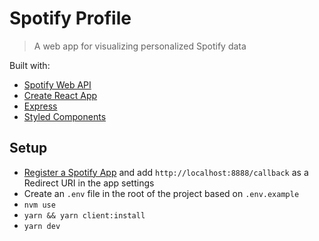 # Spotify Profile

> A web app for visualizing personalized Spotify data

Built with:

- [Spotify Web API](https://developer.spotify.com/documentation/web-api/)
- [Create React App](https://github.com/facebook/create-react-app)
- [Express](https://expressjs.com/)
- [Styled Components](https://www.styled-components.com/)

## Setup

- [Register a Spotify App](https://developer.spotify.com/dashboard/applications) and add `http://localhost:8888/callback` as a Redirect URI in the app settings
- Create an `.env` file in the root of the project based on `.env.example`
- `nvm use`
- `yarn && yarn client:install`
- `yarn dev`
